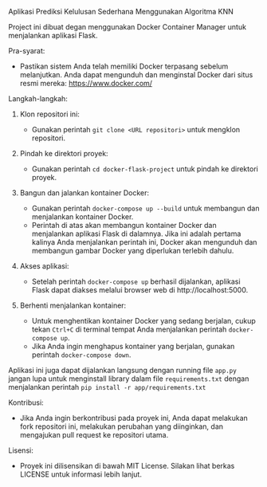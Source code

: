 Aplikasi Prediksi Kelulusan Sederhana Menggunakan Algoritma KNN

Project ini dibuat degan menggunakan Docker Container Manager untuk menjalankan aplikasi Flask.

Pra-syarat:
- Pastikan sistem Anda telah memiliki Docker terpasang sebelum melanjutkan. Anda dapat mengunduh dan menginstal Docker dari situs resmi mereka: https://www.docker.com/

Langkah-langkah:

1. Klon repositori ini:
   - Gunakan perintah `git clone <URL repositori>` untuk mengklon repositori.

2. Pindah ke direktori proyek:
   - Gunakan perintah `cd docker-flask-project` untuk pindah ke direktori proyek.

3. Bangun dan jalankan kontainer Docker:
   - Gunakan perintah `docker-compose up --build` untuk membangun dan menjalankan kontainer Docker.
   - Perintah di atas akan membangun kontainer Docker dan menjalankan aplikasi Flask di dalamnya. Jika ini adalah pertama kalinya Anda menjalankan perintah ini, Docker akan mengunduh dan membangun gambar Docker yang diperlukan terlebih dahulu.

4. Akses aplikasi:
   - Setelah perintah `docker-compose up` berhasil dijalankan, aplikasi Flask dapat diakses melalui browser web di http://localhost:5000.

5. Berhenti menjalankan kontainer:
   - Untuk menghentikan kontainer Docker yang sedang berjalan, cukup tekan `Ctrl+C` di terminal tempat Anda menjalankan perintah `docker-compose up`.
   - Jika Anda ingin menghapus kontainer yang berjalan, gunakan perintah `docker-compose down`.

Aplikasi ini juga dapat dijalankan langsung dengan running file `app.py` jangan lupa untuk menginstall library dalam file `requirements.txt` dengan menjalankan perintah `pip install -r app/requirements.txt`

Kontribusi:
- Jika Anda ingin berkontribusi pada proyek ini, Anda dapat melakukan fork repositori ini, melakukan perubahan yang diinginkan, dan mengajukan pull request ke repositori utama.

Lisensi:
- Proyek ini dilisensikan di bawah MIT License. Silakan lihat berkas LICENSE untuk informasi lebih lanjut.

